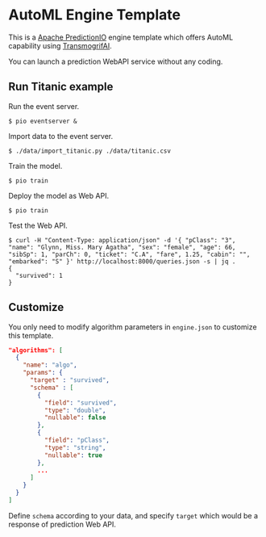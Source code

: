# AutoML Engine Template

This is a [Apache PredictionIO](https://predictionio.apache.org/) engine template which offers AutoML capability using [TransmogrifAI](https://transmogrif.ai/).

You can launch a prediction WebAPI service without any coding.

## Run Titanic example

Run the event server.

```
$ pio eventserver &
```

Import data to the event server.

```
$ ./data/import_titanic.py ./data/titanic.csv
```

Train the model.

```
$ pio train
```

Deploy the model as Web API.

```
$ pio train
```

Test the Web API.

```
$ curl -H "Content-Type: application/json" -d '{ "pClass": "3", "name": "Glynn, Miss. Mary Agatha", "sex": "female", "age": 66, "sibSp": 1, "parCh": 0, "ticket": "C.A", "fare", 1.25, "cabin": "", "embarked": "S" }' http://localhost:8000/queries.json -s | jq .
{
  "survived": 1
}
```

## Customize

You only need to modify algorithm parameters in `engine.json` to customize this template.

```json
"algorithms": [
  {
    "name": "algo",
    "params": {
      "target" : "survived",
      "schema" : [
        {
          "field": "survived",
          "type": "double",
          "nullable": false
        },
        {
          "field": "pClass",
          "type": "string",
          "nullable": true
        },
        ...
      ]
    }
  }
]
```

Define `schema` according to your data, and specify `target` which would be a response of prediction Web API.